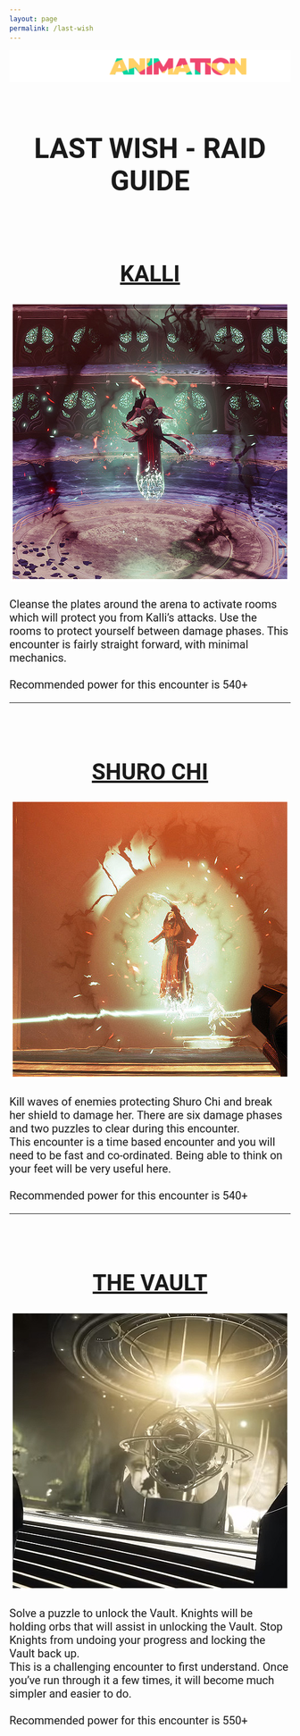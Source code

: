 ```yaml
---
layout: page
permalink: /last-wish
---
```

<center><a href="https://idleanimation.com/"><img src="/img/banner_main.png" alt="Idle Animation"></a></center>

<html>
    <head>
        <title>LAST WISH - RAID</title>

<style>
            .my_head
            {
                font-family:    roboto, sans-serif;
                font-size:      25px;
                font-weight:    bold;
            }
   </style>
   <style>
            .my_body
            {
                font-family:    roboto, sans-serif;
                font-size:      20px;
                font-weight:    light;
                
            }
   </style>
<body>

<br>
<div class="my_head"><center><h1>LAST WISH - RAID GUIDE</h1></center></div>
<div class="my_body"><br><a href="/last-wish/kalli/"><center><h1>KALLI</h1></center>
<center><a href="/last-wish/kalli/"><img src="/pages/last wish guide/pages/kalli/kalli_screenshot.jpg"></a><br><br></center>
Cleanse the plates around the arena to activate rooms which will protect you from Kalli’s attacks. Use the rooms to protect yourself between damage phases.
This encounter is fairly straight forward, with minimal mechanics.<br><br>
Recommended power for this encounter is 540+<br>
        <hr>

<div class="my_body"><br><a href="/last-wish/shuro-chi/"><center><h1>SHURO CHI</h1></center>
<center><a href="/last-wish/shuro-chi/"><img src="/pages/last wish guide/pages/shuro-chi/shuro_chi_preview.jpg"></a><br><br></center>
Kill waves of enemies protecting Shuro Chi and break her shield to damage her. There are six damage phases and two puzzles to clear during this encounter.<br>
This encounter is a time based encounter and you will need to be fast and co-ordinated. Being able to think on your feet will be very useful here.<br><br>
Recommended power for this encounter is 540+<br>
        <hr>

<div class="my_body"><br><a href="/last-wish/vault/"><center><h1>THE VAULT</h1></center>
<center><a href="/last-wish/vault/"><img src="/pages/last wish guide/pages/vault/vault_screenshot.jpg"></a><br><br></center>
Solve a puzzle to unlock the Vault. Knights will be holding orbs that will assist in unlocking the Vault. Stop Knights from undoing your progress and locking the Vault back up.<br>
This is a challenging encounter to first understand. Once you’ve run through it a few times, it will become much simpler and easier to do.<br><br>
Recommended power for this encounter is 550+<br>